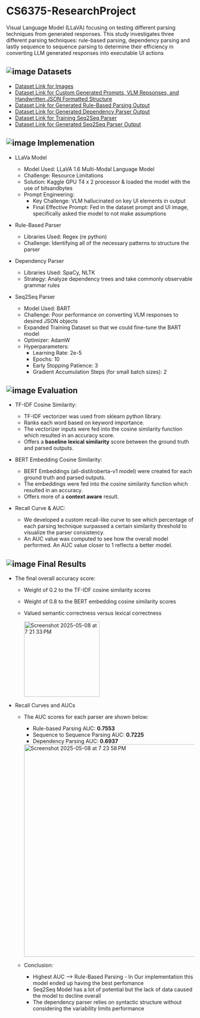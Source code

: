 # CS6375-ResearchProject
Visual Language Model (LLaVA) focusing on testing different parsing techniques from generated responses. This study investigates three different parsing techniques: rule-based parsing, dependency parsing and lastly sequence to sequence parsing to determine their efficiency in converting LLM generated responses into executable UI actions 

## ![image](https://github.com/user-attachments/assets/94aa549a-378f-406b-8059-01f83bcd3e25) Datasets

- [Dataset Link for Images](huggingface.co/datasets/ivelin/ui_refexp_saved?row=1)
- [Dataset Link for Custom Generated Prompts, VLM Repsonses, and Handwritten JSON Formatted Structure](https://github.com/rng190001/CS6375-ResearchProject/blob/main/VLM_responses_Baseline_i.csv)
- [Dataset Link for Generated Rule-Based Parsing Output](https://github.com/rng190001/CS6375-ResearchProject/blob/main/VLM_responses_Baseline_SemanticParser.csv)
- [Dataset Link for Generated Dependency Parser Output](https://github.com/rng190001/CS6375-ResearchProject/blob/main/VLM_responses_Baseline_DependencyParser.csv)
- [Dataset Link for Training Seq2Seq Parser](https://github.com/rng190001/CS6375-ResearchProject/blob/main/VLM__training_responses.csv)
- [Dataset Link for Generated Seq2Seq Parser Output](https://github.com/rng190001/CS6375-ResearchProject/blob/main/Seq2SeqParsingOutput2.csv)

## ![image](https://github.com/user-attachments/assets/0331e4f6-4804-4b41-9d0b-0c28e746c5e9) Implemenation
- LLaVa Model
    - Model Used: LLaVA 1.6 Multi-Modal Language Model
    - Challenge: Resource Limitations
    - Solution: Kaggle GPU T4 x 2 processor & loaded the model with the use of bitsandbytes
    - Prompt Engineering:
      - Key Challenge: VLM hallucinated on key UI elements in output
      - Final Effective Prompt: Fed in the dataset prompt and UI image, specifically asked the model to not make assumptions
      
- Rule-Based Parser
    - Libraries Used: Regex (re python)
    - Challenge: Identifying all of the necessary patterns to structure the parser
      
- Dependency Parser
    - Libraries Used: SpaCy, NLTK
    - Strategy: Analyze dependency trees and take commonly observable grammar rules 

- Seq2Seq Parser
    - Model Used: BART
    - Challenge: Poor performance on converting VLM responses to desired JSON objects
    - Expanded Training Dataset so that we could fine-tune the BART model
    - Optimizer: AdamW
    - Hyperparameters: 
        - Learning Rate: 2e-5
        - Epochs: 10
        - Early Stopping Patience: 3
        - Gradient Accumulation Steps (for small batch sizes): 2

## ![image](https://github.com/user-attachments/assets/5f8edaea-fc57-479e-87e5-e0dda8788b7b) Evaluation
- TF-IDF Cosine Similarity:
    - TF-IDF vectorizer was used from sklearn python library.
    - Ranks each word based on keyword importance.
    - The vectorizer inputs were fed into the cosine similarity function which resulted in an accuracy score.
    - Offers a **baseline lexical similarity** score between the ground truth and parsed outputs.

- BERT Embedding Cosine Similarity:
    - BERT Embeddings (all-distilroberta-v1 model) were created for each ground truth and parsed outputs.
    - The embeddings were fed into the cosine similarity function which resulted in an accuracy.
    - Offers more of a **context aware** result.  

- Recall Curve & AUC:
    - We developed a custom recall-like curve to see which percentage of each parsing technique surpassed a certain similarity threshold to visualize the parser consistency.
    - An AUC value was computed to see how the overall model performed. An AUC value closer to 1 reflects a better model.

## ![image](https://github.com/user-attachments/assets/e98e73ef-f6f2-4317-b8a5-a2fad8cb28e8) Final Results
- The final overall accuracy score:
    - Weight of 0.2 to the TF-IDF cosine similarity scores
    - Weight of 0.8 to the BERT embedding cosine similarity scores
    - Valued semantic correctness versus lexical correctness

      <img width="202" alt="Screenshot 2025-05-08 at 7 21 33 PM" src="https://github.com/user-attachments/assets/014300fb-ede4-4f5c-ac85-3d86acf0ec9f" />

- Recall Curves and AUCs
    - The AUC scores for each parser are shown below:
        - Rule-based Parsing AUC: **0.7553**
        - Sequence to Sequence Parsing AUC: **0.7225**
        - Dependency Parsing AUC: **0.6937**

      <img width="569" alt="Screenshot 2025-05-08 at 7 23 58 PM" src="https://github.com/user-attachments/assets/796aa830-8a97-4ddc-8cc3-412142878dbd" />

  - Conclusion:
    - Highest AUC --> Rule-Based Parsing
          - In Our implementation this model ended up having the best perfomance
    - Seq2Seq Model has a lot of potential but the lack of data caused the model to decline overall
    - The dependency parser relies on syntactic structure without considering the variability limits performance


      









